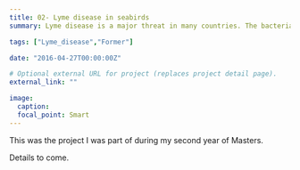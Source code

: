 ```yaml
---
title: 02- Lyme disease in seabirds
summary: Lyme disease is a major threat in many countries. The bacteria responsible for it is mainly transmitted by ticks feeding on mammals. We studied the role of seabirds as reservoir.

tags: ["Lyme_disease","Former"]

date: "2016-04-27T00:00:00Z"

# Optional external URL for project (replaces project detail page).
external_link: ""

image:
  caption:
  focal_point: Smart
---
```


This was the project I was part of during my second year of Masters.  

Details to come.
